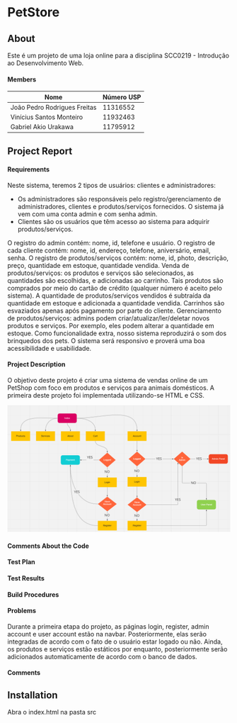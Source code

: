 # PetStore
## About

Este é um projeto de uma loja online para a disciplina SCC0219 - Introdução ao Desenvolvimento Web.

#### Members
| Nome | Número USP |
| ------ | ------ |
| João Pedro Rodrigues Freitas | 11316552 |
| Vinícius Santos Monteiro | 11932463 |
| Gabriel Akio Urakawa | 11795912 |
## Project Report

#### Requirements
Neste sistema, teremos 2 tipos de usuários: clientes e administradores:
- Os administradores são responsáveis pelo registro/gerenciamento de administradores, clientes e produtos/serviços fornecidos. O sistema já vem com uma conta admin e com senha admin.
- Clientes são os usuários que têm acesso ao sistema para adquirir produtos/serviços.

O registro do admin contém: nome, id, telefone e usuário.
O registro de cada cliente contém: nome, id, endereço, telefone, aniversário, email, senha.
O registro de produtos/serviços contém: nome, id, photo, descrição, preço, quantidade em estoque, quantidade vendida.
Venda de produtos/serviços: os produtos e serviços são selecionados, as quantidades são escolhidas, e adicionadas ao carrinho. Tais produtos são comprados por meio do cartão de crédito (qualquer número é aceito pelo sistema). A quantidade de produtos/serviços vendidos é subtraída da quantidade em estoque e adicionada a quantidade vendida. Carrinhos são esvaziados apenas após pagamento por parte do cliente.
Gerenciamento de produtos/serviços: admins podem criar/atualizar/ler/deletar novos produtos e serviços. Por exemplo, eles podem alterar a quantidade em estoque.
Como funcionalidade extra, nosso sistema reproduzirá o som dos brinquedos dos pets.
O sistema será responsivo e proverá uma boa acessibilidade e usabilidade.

#### Project Description
O objetivo deste projeto é criar uma sistema de vendas online de um PetShop com foco em produtos e serviços para animais domésticos.
A primeira deste projeto foi implementada utilizando-se HTML e CSS.

![Diagrama de navegação](mockup/DiagramaNavegacao.png)

#### Comments About the Code

#### Test Plan

#### Test Results

#### Build Procedures

#### Problems
Durante a primeira etapa do projeto, as páginas login, register, admin account e user account estão na navbar. Posteriormente, elas serão integradas de acordo com o fato
de o usuário estar logado ou não. Ainda, os produtos e serviços estão estáticos por enquanto, posteriormente serão adicionados automaticamente de acordo com o banco de dados.

#### Comments


## Installation
Abra o index.html na pasta src
